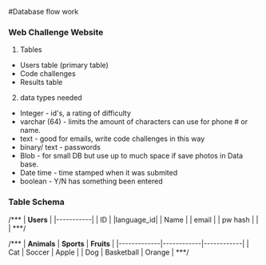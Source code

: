 #Database flow work

### Web Challenge Website

1. Tables 
- Users table (primary table)
- Code challenges
- Results table 

2. data types needed 
- Integer - id's, a rating of difficulty
- varchar (64) - limits the amount of characters can use for phone # or name.
- text - good for emails, write code challenges in this way
- binary/ text - passwords
- Blob - for small DB but use up to much space if save photos in Data base. 
- Date time - time stamped when it was submited
- boolean - Y/N has something been entered

### Table Schema

/***
| __Users__ | 
|-----------|
| ID        | 
|language_id| 
| Name      |
| email     |
| pw hash   |
|           |
***/

/***
| __Animals__ | __Sports__ | __Fruits__ |
|-------------|------------|------------|
| Cat         | Soccer     | Apple      |
| Dog         | Basketball | Orange     |
***/